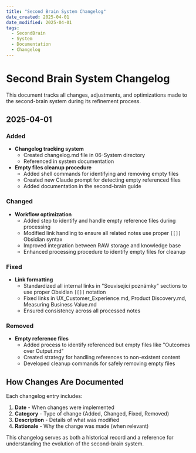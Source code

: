 ```yaml
---
title: "Second Brain System Changelog"
date_created: 2025-04-01
date_modified: 2025-04-01
tags:
  - SecondBrain
  - System
  - Documentation
  - Changelog
---
```


# Second Brain System Changelog

This document tracks all changes, adjustments, and optimizations made to the second-brain system during its refinement process.

## 2025-04-01

### Added
- **Changelog tracking system**
  - Created changelog.md file in 06-System directory
  - Referenced in system documentation
- **Empty files cleanup procedure**
  - Added shell commands for identifying and removing empty files
  - Created new Claude prompt for detecting empty referenced files
  - Added documentation in the second-brain guide

### Changed
- **Workflow optimization**
  - Added step to identify and handle empty reference files during processing
  - Modified link handling to ensure all related notes use proper `[[]]` Obsidian syntax
  - Improved integration between RAW storage and knowledge base
  - Enhanced processing procedure to identify empty files for cleanup

### Fixed
- **Link formatting**
  - Standardized all internal links in "Související poznámky" sections to use proper Obsidian `[[]]` notation
  - Fixed links in UX_Customer_Experience.md, Product Discovery.md, Measuring Business Value.md
  - Ensured consistency across all processed notes

### Removed
- **Empty reference files**
  - Added process to identify referenced but empty files like "Outcomes over Output.md" 
  - Created strategy for handling references to non-existent content
  - Developed cleanup commands for safely removing empty files

## How Changes Are Documented

Each changelog entry includes:

1. **Date** - When changes were implemented
2. **Category** - Type of change (Added, Changed, Fixed, Removed)
3. **Description** - Details of what was modified
4. **Rationale** - Why the change was made (when relevant)

This changelog serves as both a historical record and a reference for understanding the evolution of the second-brain system.
